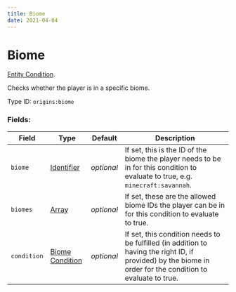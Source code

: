 ```yaml
---
title: Biome
date: 2021-04-04
---
```

# Biome

[Entity Condition](../entity_conditions.md).

Checks whether the player is in a specific biome.

Type ID: `origins:biome`

### Fields:

Field  | Type | Default | Description
-------|------|---------|-------------
`biome` | [Identifier](../data_types/identifier.md) | _optional_ |  If set, this is the ID of the biome the player needs to be in for this condition to evaluate to true, e.g. `minecraft:savannah`.
`biomes` | [Array](../data_types/array.md) | _optional_ |  If set, these are the allowed biome IDs the player can be in for this condition to evaluate to true.
`condition` | [Biome Condition](../biome_conditions.md) | _optional_ | If set, this condition needs to be fulfilled (in addition to having the right ID, if provided) by the biome in order for the condition to evaluate to true.
